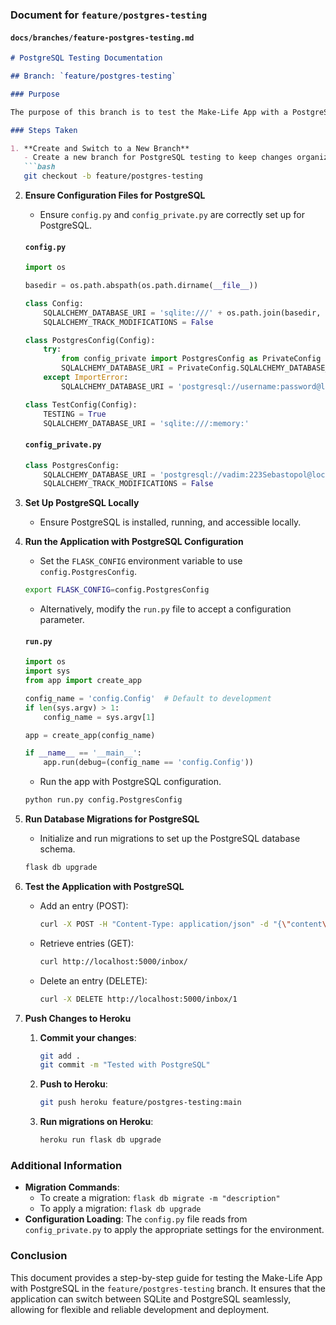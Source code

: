 ### Document for `feature/postgres-testing`

#### `docs/branches/feature-postgres-testing.md`

```markdown
# PostgreSQL Testing Documentation

## Branch: `feature/postgres-testing`

### Purpose

The purpose of this branch is to test the Make-Life App with a PostgreSQL database to ensure compatibility and functionality in a production-like environment.

### Steps Taken

1. **Create and Switch to a New Branch**
   - Create a new branch for PostgreSQL testing to keep changes organized.
   ```bash
   git checkout -b feature/postgres-testing
   ```

2. **Ensure Configuration Files for PostgreSQL**

   - Ensure `config.py` and `config_private.py` are correctly set up for PostgreSQL.

   #### `config.py`
   ```python
   import os

   basedir = os.path.abspath(os.path.dirname(__file__))

   class Config:
       SQLALCHEMY_DATABASE_URI = 'sqlite:///' + os.path.join(basedir, 'app.db')
       SQLALCHEMY_TRACK_MODIFICATIONS = False

   class PostgresConfig(Config):
       try:
           from config_private import PostgresConfig as PrivateConfig
           SQLALCHEMY_DATABASE_URI = PrivateConfig.SQLALCHEMY_DATABASE_URI
       except ImportError:
           SQLALCHEMY_DATABASE_URI = 'postgresql://username:password@localhost/dbname'

   class TestConfig(Config):
       TESTING = True
       SQLALCHEMY_DATABASE_URI = 'sqlite:///:memory:'
   ```

   #### `config_private.py`
   ```python
   class PostgresConfig:
       SQLALCHEMY_DATABASE_URI = 'postgresql://vadim:223Sebastopol@localhost/makelife_db'
       SQLALCHEMY_TRACK_MODIFICATIONS = False
   ```

3. **Set Up PostgreSQL Locally**
   - Ensure PostgreSQL is installed, running, and accessible locally.

4. **Run the Application with PostgreSQL Configuration**

   - Set the `FLASK_CONFIG` environment variable to use `config.PostgresConfig`.

   ```bash
   export FLASK_CONFIG=config.PostgresConfig
   ```

   - Alternatively, modify the `run.py` file to accept a configuration parameter.

   #### `run.py`
   ```python
   import os
   import sys
   from app import create_app

   config_name = 'config.Config'  # Default to development
   if len(sys.argv) > 1:
       config_name = sys.argv[1]

   app = create_app(config_name)

   if __name__ == '__main__':
       app.run(debug=(config_name == 'config.Config'))
   ```

   - Run the app with PostgreSQL configuration.
   ```bash
   python run.py config.PostgresConfig
   ```

5. **Run Database Migrations for PostgreSQL**
   - Initialize and run migrations to set up the PostgreSQL database schema.
   ```bash
   flask db upgrade
   ```

6. **Test the Application with PostgreSQL**
   - Add an entry (POST):
     ```bash
     curl -X POST -H "Content-Type: application/json" -d "{\"content\":\"Test entry\"}" http://localhost:5000/inbox/
     ```
   - Retrieve entries (GET):
     ```bash
     curl http://localhost:5000/inbox/
     ```
   - Delete an entry (DELETE):
     ```bash
     curl -X DELETE http://localhost:5000/inbox/1
     ```

7. **Push Changes to Heroku**
   1. **Commit your changes**:
      ```bash
      git add .
      git commit -m "Tested with PostgreSQL"
      ```

   2. **Push to Heroku**:
      ```bash
      git push heroku feature/postgres-testing:main
      ```

   3. **Run migrations on Heroku**:
      ```bash
      heroku run flask db upgrade
      ```

### Additional Information

- **Migration Commands**:
  - To create a migration: `flask db migrate -m "description"`
  - To apply a migration: `flask db upgrade`
- **Configuration Loading**: The `config.py` file reads from `config_private.py` to apply the appropriate settings for the environment.

### Conclusion

This document provides a step-by-step guide for testing the Make-Life App with PostgreSQL in the `feature/postgres-testing` branch. It ensures that the application can switch between SQLite and PostgreSQL seamlessly, allowing for flexible and reliable development and deployment.

```
